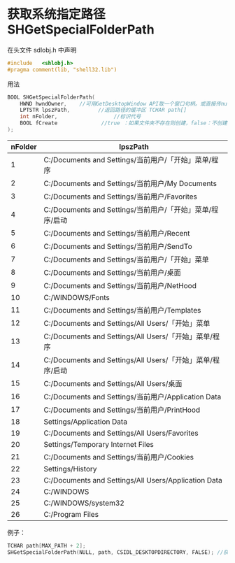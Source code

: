 # 获取系统指定路径 SHGetSpecialFolderPath

在头文件 sdlobj.h 中声明

```c++
#include   <shlobj.h>  
#pragma comment(lib, "shell32.lib")
```

用法

```c++
BOOL SHGetSpecialFolderPath(
    HWND hwndOwner,    //可用GetDesktopWindow API取一个窗口句柄。或直接传null.
    LPTSTR lpszPath,         //返回路径的缓冲区 TCHAR path[]
    int nFolder,                  //标识代号
    BOOL fCreate              //true ：如果文件夹不存在则创建，false：不创建
);
```

nFolder | lpszPath
|--|--|
1 | C:/Documents and Settings/当前用户/「开始」菜单/程序
2 | C:/Documents and Settings/当前用户/My Documents
3 | C:/Documents and Settings/当前用户/Favorites
4 | C:/Documents and Settings/当前用户/「开始」菜单/程序/启动
5 | C:/Documents and Settings/当前用户/Recent
6 | C:/Documents and Settings/当前用户/SendTo
7 | C:/Documents and Settings/当前用户/「开始」菜单
8 | C:/Documents and Settings/当前用户/桌面
9 | C:/Documents and Settings/当前用户/NetHood
10 | C:/WINDOWS/Fonts
11 | C:/Documents and Settings/当前用户/Templates
12 | C:/Documents and Settings/All Users/「开始」菜单
13 | C:/Documents and Settings/All Users/「开始」菜单/程序
14 | C:/Documents and Settings/All Users/「开始」菜单/程序/启动
15 | C:/Documents and Settings/All Users/桌面
16 | C:/Documents and Settings/当前用户/Application Data
17 | C:/Documents and Settings/当前用户/PrintHood
18 | Settings/Application Data
19 | C:/Documents and Settings/All Users/Favorites
20 | Settings/Temporary Internet Files
21 | C:/Documents and Settings/当前用户/Cookies
22 | Settings/History
23 | C:/Documents and Settings/All Users/Application Data
24 | C:/WINDOWS
25 | C:/WINDOWS/system32
26 | C:/Program Files

例子：

```c++
TCHAR path[MAX_PATH + 2];
SHGetSpecialFolderPath(NULL, path, CSIDL_DESKTOPDIRECTORY, FALSE); //获取桌面的地址
```
